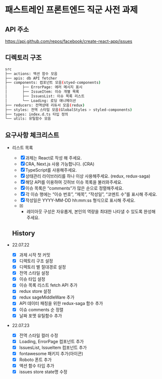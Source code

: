 # 패스트레인 프론트엔드 직군 사전 과제

## API 주소

https://api.github.com/repos/facebook/create-react-app/issues

## 디렉토리 구조

```bash
src
├── actions: 액션 함수 모음
├── apis: db API fetcher
├── components: 컴포넌트 모음(styed-components)
│		├── ErrorPage: 에러 메시지 표시
│		├── IssueItem: 이슈 개별 목록
│		├── IssuesList: 이슈 목록 리스트
│		└── Loading: 로딩 애니메이션
├── reducers: 전역상태 리듀서 모음(redux)
├── styles: 전역 스타일 모음(GlobalStyles > styled-components)
├── types: index.d.ts 타입 정의
└── utils: 유틸함수 모음
```

## 요구사항 체크리스트

- 리스트 목록

  - [x] 과제는 React로 작성 해 주세요.
  - [x] CRA, Next.js 사용 가능합니다. (CRA)
  - [x] TypeScript를 사용해주세요.
  - [x] 상태관리 라이브러리를 하나 이상 사용해주세요. (redux, redux-saga)
  - [x] 해당 API를 이용하여 깃허브 이슈 목록을 불러와주세요.
  - [x] 이슈 목록은 “comments”가 많은 순으로 정렬해주세요.
  - [x] 각 이슈 행에는 “이슈 번호”, “제목”, “작성일”, “코멘트 수”를 표시해 주세요.
  - [x] 작성일은 YYYY-MM-DD hh:mm:ss 형식으로 표시해 주세요.
  - [x] - 레이아웃 구성은 자유롭게, 본인의 역량을 최대한 나타낼 수 있도록 완성해주세요.

  ## History

- 22.07.22

  - [x] 과제 시작 첫 커밋
  - [x] 디렉토리 구조 설정
  - [x] 디렉토리 별 절대경로 설정
  - [x] 전역 스타일 설정
  - [x] 이슈 타입 설정
  - [x] 이슈 목록 리스트 fetch API 추가
  - [x] redux store 설정
  - [x] redux sageMiddleWare 추가
  - [x] API 데이터 패칭을 위한 redux-saga 함수 추가
  - [x] 이슈 comments 순 정렬
  - [x] 날짜 포멧 유틸함수 추가

- 22.07.23

  - [x] 전역 스타일 컬러 수정
  - [x] Loading, ErrorPage 컴포넌트 추가
  - [x] IssuesList, IssueItem 컴포넌트 추가
  - [x] fontawesome 패키지 추가(아이콘)
  - [x] Roboto 폰트 추가
  - [x] 액션 함수 타입 추가
  - [x] issues store state명 수정
